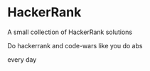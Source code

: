 # HackerRank
A small collection of HackerRank solutions

Do hackerrank and code-wars like you do abs

every day
